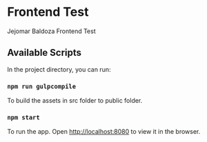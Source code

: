 # Frontend Test

Jejomar Baldoza Frontend Test

## Available Scripts

In the project directory, you can run:

### `npm run gulpcompile`

To build the assets in src folder to public folder.

### `npm start`

To run the app.
Open [http://localhost:8080](http://localhost:8080) to view it in the browser.
